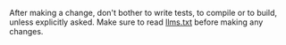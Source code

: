 After making a change, don't bother to write tests, to compile or to build, unless explicitly asked.
Make sure to read [llms.txt](/packages/docs/dist/llms-full.txt) before making any changes.
